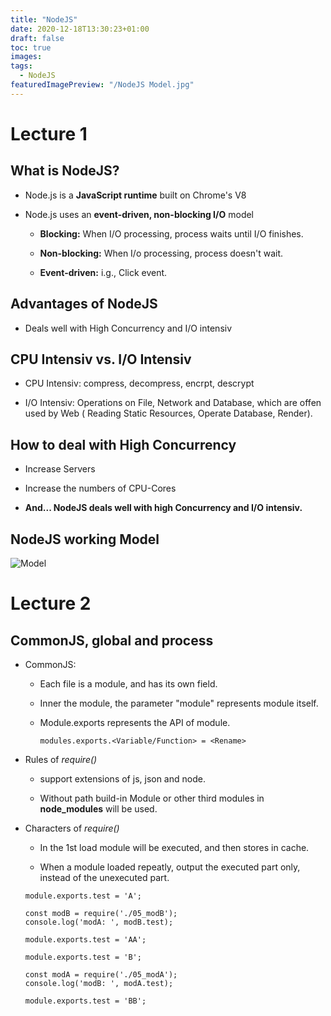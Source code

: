 ```yaml
---
title: "NodeJS"
date: 2020-12-18T13:30:23+01:00
draft: false
toc: true
images:
tags:
  - NodeJS
featuredImagePreview: "/NodeJS Model.jpg"
---
```


# Lecture 1

## What is NodeJS?

- Node.js is a __JavaScript runtime__ built on Chrome's V8

- Node.js uses an __event-driven, non-blocking I/O__ model

  - __Blocking:__ When I/O processing, process waits until I/O finishes.
  
  - __Non-blocking:__ When I/o processing, process doesn't wait.

  - __Event-driven:__ i.g., Click event.

## Advantages of NodeJS

- Deals well with High Concurrency and I/O intensiv

## CPU Intensiv vs. I/O Intensiv

- CPU Intensiv: compress, decompress, encrpt, descrypt

- I/O Intensiv: Operations on File, Network and Database, which are offen used by Web ( Reading Static Resources, Operate Database, Render).

## How to deal with High Concurrency

- Increase Servers

- Increase the numbers of CPU-Cores

- __And... NodeJS deals well with high Concurrency and I/O intensiv.__

## NodeJS working Model

![Model](/NodeJS%20Model.jpg)

# Lecture 2

## CommonJS, global and process

- CommonJS:
  
  - Each file is a module, and has its own field.
  
  - Inner the module, the parameter "module" represents module itself.
  
  - Module.exports represents the API of module.
  
    ```modules.exports.<Variable/Function> = <Rename>```

- Rules of _require()_

  - support extensions of js, json and node.

  - Without path build-in Module or other third modules in __node_modules__ will be used.

- Characters of _require()_

  - In the 1st load module will be executed, and then stores in cache.
  
  - When a module loaded repeatly, output the executed part only, instead of the unexecuted part.

  ```
  module.exports.test = 'A';

  const modB = require('./05_modB');
  console.log('modA: ', modB.test);

  module.exports.test = 'AA';
  ```

  ```
  module.exports.test = 'B';

  const modA = require('./05_modA');
  console.log('modB: ', modA.test);

  module.exports.test = 'BB';
  ```